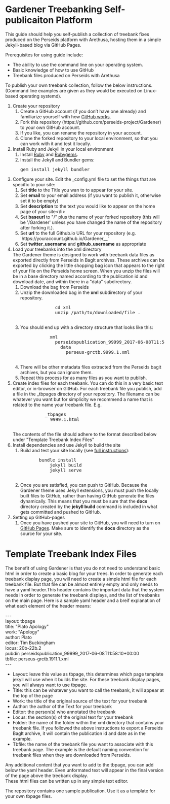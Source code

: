 <h1>Gardener Treebanking Self-publicaiton Platform</h1>

This guide should help you self-publish a collection of treebank fixes produced on the Perseids platform with Arethusa, hosting them in a simple Jekyll-based blog via GitHub Pages. 

Prerequisites for using guide include:
    <ul>
      <li>The ability to use the command line on your operating system.</li>
      <li>Basic knowledge of how to use GitHub</li>
      <li>Treebank files produced on Perseids with Arethusa</li>
    </ul>

To publish your own treebank collection, follow the below instructions. (Command line examples are given as they would be executed on Linux-based operating systemd).


<ol>
  <li>Create your repository
    <ol>
 	<li>Create a GitHub account (if you don’t have one already) and familiarize yourself with how <a href="https://guides.github.com/activities/hello-world/">GitHub works</a>.</li>
 	<li>Fork this repository (https://github.com/perseids-project/Gardener) to your own GitHub account.</li>
        <li>If you like, you can rename the repository in your account.</li>
 	<li>Clone the forked repository to your local environment, so that you can work with it and test it locally.</li>
    </ol>
  </li>
  <li>Install Ruby and Jekyll in your local environment
    <ol>
 	<li>Install <a href="https://www.ruby-lang.org/">Ruby</a> and <a href="https://rubygems.org/">Rubygems</a>.</li>
        <li>Install the Jekyll and Bundler gems: 
	<pre>gem install jekyll bundler</pre>
        </li>
    </ol>
  <li>Configure your site. 
      Edit the _config.yml file to set the things that are specific to your site:
    <ol>
      <li>Set <b>title</b> to the Title you wan to to appear for your site.</li>
      <li>Set <b>email</b> to your email address (if you want to publish it, otherwise set it to be empty)</li>
      <li>Set <b>description</b> to the text you would like to appear on the home page of your site<\li>
      <li>Set <b>baseurl</b> to "/" plus the name of your forked repository (this will be '/Gardener' unless you have changed the name of the repository after forking it.). </li>
      <li>Set <b>url</b> to the full Github.io URL for your repository (e.g. 'https://youraccount.github.io/Gardener__'</li>
      <li>Set <b>twitter_username</b> and <b>github_username</b> as appropriate</li>
     </ol>
   </li>
   <li>Load your treebanks into the xml directory<br/>
     The Gardener theme is designed to work with treebank data files as exported directly from Perseids in BagIt archives. These archives can be exported by clicking the little shopping bag icon that appears to the right of your file on the Perseids home screen.  When you unzip the files will be in a base directory named according to the publication id and download date, and within there in a "data" subdirectory.
     <ol>
       <li>Download the bag from Perseids</li>
       <li>Unzip the downloaded bag in the <b>xml</b> subdirectory of your repository.
           <pre>
             cd xml
             unzip /path/to/downloaded/file .
	   </pre>
       </li>
       <li>You should end up with a directory structure that looks like this:
           <pre>
           xml
             perseidspublication_99999_2017-06-08T11:58:10+00:00
               data
                 perseus-grctb.9999.1.xml
           </pre>
       </li>
       <li>There will be other metadata files extracted from the Perseids bagit archives, but you can ignore them.</li>
       <li>Repeat this process for as many files as you want to publish.</li>
     </ol>
   </li>
   <li>Create index files for each treebank. You can do this in a very basic text editor, or in-browser on GitHub. For each treebank file you publish, add a file in the _tbpages directory of your repository. The filename can be whatever you want but for simplicity we recommend a name that is related to the name your treebank file. E.g.
        <pre>
            _tbpages
              9999.1.html
	</pre>
        The contents of the file should adhere to the format described below under "Template Treebank Index Files"
   </li>
   <li>Install dependencies and use Jekyll to build the site
     <ol>
 	<li>Build and test your site locally (see <a href="https://jekyllrb.com/docs/usage/">full instructions</a>):
           <pre>
	   bundle install
           jekyll build
           jekyll serve
	   </pre>
        </li>
 	<li>Once you are satisfied, you can push to GitHub. Because the Gardener theme uses Jekyll extensions, you must push the locally built files to GitHub, rather than having GitHub generate the files dynamically. This means that you must be sure that the <b>docs</b> directory created by the <b>jekyll build</b> command is included in what gets committed and pushed to GitHub.</li>
      </ol>
   </li>
  <li> Setting up GitHub-pages
    <ol>
      <li>Once you have pushed your site to GitHub, you will need to turn on <a href="https://guides.github.com/features/pages/">GitHub Pages</a>. Make sure to identify the <b>docs</b> directory as the source for your site.</li>
    </ol>
  </li>
</ol>


<h1>Template Treebank Index Files</h1>

<p>The benefit of using Gardener is that you do not need to understand basic html in order to create a basic blog for your trees. In order to generate each treebank display page, you will need to create a simple html file for each treebank file. But that file can be almost entirely empty and only needs to have a yaml header.This header contains the important data that the system needs in order to generate the treebank displays, and the list of treebanks on the main page.  
Here is a sample yaml header and a breif explanation of what each element of the header means:</p> 

<p style="text-align: left;">---<br>
layout: tbpage<br>
title: "Plato Apology"<br>
work: "Apology"<br>
author: Plato<br>
editor: Tim Buckingham<br>
locus: 20b-22b.2<br>
pubdir: perseidspublication_99999_2017-06-08T11:58:10+00:00<br>
tbfile: perseus-grctb.1911.1.xml<br>
---</p>


<ul>
<li>Layout: leave this value as tbpage, this determines which page template jekyll will use when it builds the site. For these treebank display pages, you will always want to use tbpage.</li>
<li>Title: this can be whatever you want to call the treebank, it will appear at the top of the page<br>
<li>Work: the title of the original source of the text for your treebank</li>
<li>Author: the author of the Text for your treebank</li>
<li>Editor: the person(s) who annotated the treebank</li>
<li>Locus: the section(s) of the original text for your treebank</li>
<li>Folder: the name of the folder within the xml directory that contains your treebank file. If you followed the above instructions to export a Perseids BagIt archive, it will contain the publication id and date as in the example.</li>
<li>Tbfile: the name of the treebank file you want to associate with this treebank page. The example is the default naming convention for treebank files when they are downloaded from Perseids.</li>
</ul>

<p>
Any additional content that you want to add to the tbpage, you can add below the yaml header. Even unformated text will appear in the final version of the page above the treebank display. <br>
These html files can be written up in any simple text editor. <br>
</p>
<p>
The repository contains one sample publication. Use it as a template for your own tbpage files. 
</p>
